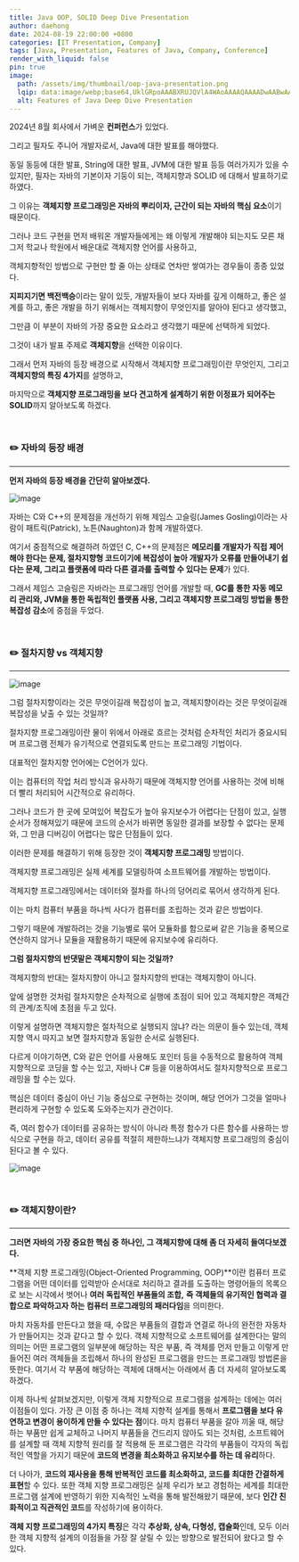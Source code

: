 ```yaml
---
title: Java OOP, SOLID Deep Dive Presentation
author: daehong
date: 2024-08-19 22:00:00 +0800
categories: [IT Presentation, Company]
tags: [Java, Presentation, Features of Java, Company, Conference]
render_with_liquid: false
pin: true
image:
  path: /assets/img/thumbnail/oop-java-presentation.png
  lqip: data:image/webp;base64,UklGRpoAAABXRUJQVlA4WAoAAAAQAAAADwAABwAAQUxQSDIAAAARL0AmbZurmr57yyIiqE8oiG0bejIYEQTgqiDA9vqnsUSI6H+oAERp2HZ65qP/VIAWAFZQOCBCAAAA8AEAnQEqEAAIAAVAfCWkAALp8sF8rgRgAP7o9FDvMCkMde9PK7euH5M1m6VWoDXf2FkP3BqV0ZYbO6NA/VFIAAAA
  alt: Features of Java Deep Dive Presentation
---
```


2024년 8월 회사에서 가벼운 **컨퍼런스**가 있었다.

그리고 필자도 주니어 개발자로서, Java에 대한 발표를 해야했다.

동일 동등에 대한 발표, String에 대한 발표, JVM에 대한 발표 등등 여러가지가 있을 수 있지만,
필자는 자바의 기본이자 기둥이 되는, 객체지향과 SOLID 에 대해서 발표하기로 하였다.

그 이유는 **객체지향 프로그래밍은 자바의 뿌리이자, 근간이 되는 자바의 핵심 요소**이기 때문이다.

그러나 코드 구현을 먼저 배워온 개발자들에게는 왜 이렇게 개발해야 되는지도 모른 채 그저 학교나 학원에서 배운대로 객체지향 언어를 사용하고,

객체지향적인 방법으로 구현만 할 줄 아는 상태로 연차만 쌓여가는 경우들이 종종 있었다.

**지피지기면 백전백승**이라는 말이 있듯, 개발자들이 보다 자바를 깊게 이해하고, 좋은 설계를 하고, 좋은 개발을 하기 위해서는 객체지향이 무엇인지를 알아야 된다고 생각했고,

그만큼 이 부분이 자바의 가장 중요한 요소라고 생각했기 때문에 선택하게 되었다.

그것이 내가 발표 주제로 **객체지향**을 선택한 이유이다.

그래서 먼저 자바의 등장 배경으로 시작해서 객체지향 프로그래밍이란 무엇인지, 그리고 **객체지향의 특징 4가지**를 설명하고,

마지막으로 **객체지향 프로그래밍을 보다 견고하게 설계하기 위한 이정표가 되어주는 SOLID**까지 알아보도록 하겠다.

<br>

### ✏️ 자바의 등장 배경
---

**먼저 자바의 등장 배경을 간단히 알아보겠다.**

![image](https://github.com/user-attachments/assets/15cf4e7e-16c7-4242-9dcc-eb5db8f8a0a5)

자바는 C와 C++의 문제점을 개선하기 위해 제임스 고슬링(James Gosling)이라는 사람이 패트릭(Patrick), 노튼(Naughton)과 함께 개발하였다.

여기서 중점적으로 해결하려 하였던 C, C++의 문제점은 **메모리를 개발자가 직접 제어해야 한다는 문제, 절차지향형 코드이기에 복잡성이 높아 개발자가 오류를 만들어내기 쉽다는 문제, 그리고 플랫폼에 따라 다른 결과를 출력할 수 있다는 문제**가 있다.

그래서 제임스 고슬링은 자바라는 프로그래밍 언어를 개발할 때, **GC를 통한 자동 메모리 관리와, JVM을 통한 독립적인 플랫폼 사용, 그리고 객체지향 프로그래밍 방법을 통한 복잡성 감소**에 중점을 두었다.

<br>

### ✏️ 절차지향 vs 객체지향
---

![image](https://github.com/user-attachments/assets/9fc67b1b-06b4-49f6-893f-72d14cebeb4e)

그럼 절차지향이라는 것은 무엇이길래 복잡성이 높고, 객체지향이라는 것은 무엇이길래 복잡성을 낮출 수 있는 것일까?

절차지향 프로그래밍이란 물이 위에서 아래로 흐르는 것처럼 순차적인 처리가 중요시되며 프로그램 전체가 유기적으로 연결되도록 만드는 프로그래밍 기법이다.

대표적인 절차지향 언어에는 C언어가 있다.

이는 컴퓨터의 작업 처리 방식과 유사하기 때문에 객체지향 언어를 사용하는 것에 비해 더 빨리 처리되어 시간적으로 유리하다.

그러나 코드가 한 곳에 모여있어 복잡도가 높아 유지보수가 어렵다는 단점이 있고, 실행 순서가 정해져있기 때문에 코드의 순서가 바뀌면 동일한 결과를 보장할 수 없다는 문제와, 그 만큼 디버깅이 어렵다는 많은 단점들이 있다.

이러한 문제를 해결하기 위해 등장한 것이 **객체지향 프로그래밍** 방법이다.

객체지향 프로그래밍은 실제 세계를 모델링하여 소프트웨어를 개발하는 방법이다.

객체지향 프로그래밍에서는 데이터와 절차를 하나의 덩어리로 묶어서 생각하게 된다.

이는 마치 컴퓨터 부품을 하나씩 사다가 컴퓨터를 조립하는 것과 같은 방법이다.

그렇기 때문에 개발하려는 것을 기능별로 묶어 모듈화를 함으로써 같은 기능을 중복으로 연산하지 않거나 모듈을 재활용하기 때문에 유지보수에 유리하다.

**그럼 절차지향의 반댓말은 객체지향이 되는 것일까?**

객체지향의 반대는 절차지향이 아니고 절차지향의 반대는 객체지향이 아니다.

앞에 설명한 것처럼 절차지향은 순차적으로 실행에 초점이 되어 있고 객체지향은 객체간의 관계/조직에 초점을 두고 있다.

이렇게 설명하면 객체지향은 절차적으로 실행되지 않냐? 라는 의문이 들수 있는데, 객체지향 역시 따지고 보면 절차지향과 동일한 순서로 실행된다.

다르게 이야기하면, C와 같은 언어를 사용해도 포인터 등을 수동적으로 활용하여 객체 지향적으로 코딩을 할 수는 있고, 자바나 C# 등을 이용하여서도 절차지향적으로 프로그래밍을 할 수는 있다. 

핵심은 데이터 중심이 아닌 기능 중심으로 구현하는 것이며, 해당 언어가 그것을 얼마나 편리하게 구현할 수 있도록 도와주는지가 관건이다.

즉, 여러 함수가 데이터를 공유하는 방식이 아니라 특정 함수가 다른 함수를 사용하는 방식으로 구현을 하고, 데이터 공유를 적절히 제한하느냐가 객체지향 프로그래밍의 중심이 된다고 볼 수 있다.

![image](https://github.com/user-attachments/assets/82081273-3114-40e0-b0af-f56525c7545d)

<br>

### ✏️ 객체지향이란?
---

**그러면 자바의 가장 중요한 핵심 중 하나인, 그 객체지향에 대해 좀 더 자세히 들여다보겠다.**

**객체 지향 프로그래밍(Object-Oriented Programming, OOP)**이란 컴퓨터 프로그램을 어떤 데이터를 입력받아 순서대로 처리하고 결과를 도출하는 명령어들의 목록으로 보는 시각에서 벗어나 **여러 독립적인 부품들의 조합,** **즉 객체들의 유기적인 협력과 결합으로 파악하고자 하는 컴퓨터 프로그래밍의 패러다임**을 의미한다.

마치 자동차를 만든다고 했을 때, 수많은 부품들의 결합과 연결로 하나의 완전한 자동차가 만들어지는 것과 같다고 할 수 있다. 객체 지향적으로 소프트웨어를 설계한다는 말의 의미는 어떤 프로그램의 일부분에 해당하는 작은 부품, 즉 객체를 먼저 만들고 이렇게 만들어진 여러 객체들을 조립해서 하나의 완성된 프로그램을 만드는 프로그래밍 방법론을 뜻한다. 여기서 각 부품에 해당하는 객체에 대해서는 아래에서 좀 더 자세히 알아보도록 하겠다.

이제 하나씩 살펴보겠지만, 이렇게 객체 지향적으로 프로그램을 설계하는 데에는 여러 이점들이 있다. 가장 큰 이점 중 하나는 객체 지향적 설계를 통해서 **프로그램을 보다 유연하고 변경이 용이하게 만들 수 있다는 점**이다. 마치 컴퓨터 부품을 갈아 끼울 때, 해당하는 부품만 쉽게 교체하고 나머지 부품들을 건드리지 않아도 되는 것처럼, 소프트웨어를 설계할 때 객체 지향적 원리를 잘 적용해 둔 프로그램은 각각의 부품들이 각자의 독립적인 역할을 가지기 때문에 **코드의 변경을 최소화하고 유지보수를 하는 데 유리**하다.

더 나아가, **코드의 재사용을 통해 반복적인 코드를 최소화하고, 코드를 최대한 간결하게 표현**할 수 있다. 또한 객체 지향 프로그래밍은 실제 우리가 보고 경험하는 세계를 최대한 프로그램 설계에 반영하기 위한 지속적인 노력을 통해 발전해왔기 때문에, 보다 **인간 친화적이고 직관적인 코드**를 작성하기에 용이하다.

**객체 지향 프로그래밍의 4가지 특징**은 각각 **추상화, 상속, 다형성, 캡슐화**인데, 모두 이러한 객체 지향적 설계의 이점들을 가장 잘 살릴 수 있는 방향으로 발전되어 왔다고 할 수 있다.

